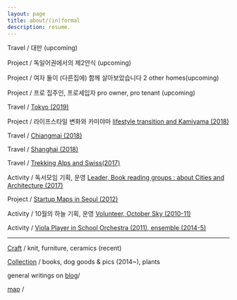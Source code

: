 ```yaml
---
layout: page
title: about/(in)formal
description: resume.
---
```



Travel / 대만 (upcoming)


Project / 독일어권에서의 제2안식 (upcoming)


Project / 여자 둘이 (다른집에) 함께 살아보았습니다  2 other homes(upcoming)


Project / 프로 집주인, 프로세입자 pro owner, pro tenant (upcoming)


Travel / [Tokyo (2019)](/travel-tokyo)


Project / 라이프스타일 변화와 카미야마 [lifestyle transition and Kamiyama (2018)](/project-kamiyama)


Travel / [Chiangmai (2018)](/travel-chiangmai)


Travel / [Shanghai (2018)](/travel-shanghai)


Travel / [Trekking Alps and Swiss(2017)](/travel-swiss)


Activity / 독서모임 기획, 운영  [Leader, Book reading groups : about Cities and Architecture (2017)](
/activity-readinggroups)


Project / [Startup Maps in Seoul (2012)](/project-thesis)


Activity / 10월의 하늘 기획, 운영 [Volunteer, October Sky (2010-11)](/activity-octobersky)


Activity / [Viola Player in School Orchestra (2011), ensemble (2014-5)](/activity-viola)

-------------------------



[Craft](/category-craft) / knit, furniture, ceramics (recent)


[Collection](/category-collection) / books, dog goods & pics (2014~), plants


general writings on [blog](https://placenesss.tumblr.com/)/

[map]() /
